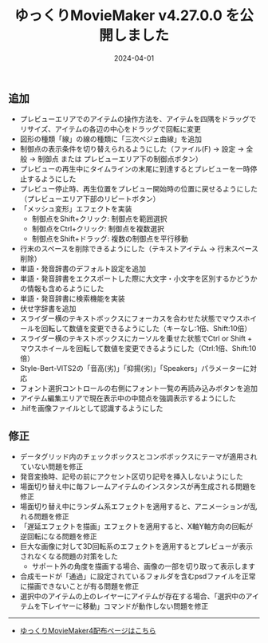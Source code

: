 ﻿---
title: ゆっくりMovieMaker v4.27.0.0 を公開しました
date: 2024-04-01
tags: [YMM4,お知らせ]
---
## 追加
- プレビューエリアでのアイテムの操作方法を、アイテムを四隅をドラッグでリサイズ、アイテムの各辺の中心をドラッグで回転に変更
- 図形の種類「線」の線の種類に「三次ベジェ曲線」を追加
- 制御点の表示条件を切り替えられるようにした（ファイル(F) → 設定 → 全般 → 制御点 または プレビューエリア下の制御点ボタン）
- プレビューの再生中にタイムラインの末尾に到達するとプレビューを一時停止するようにした
- プレビュー停止時、再生位置をプレビュー開始時の位置に戻せるようにした（プレビューエリア下部のリピートボタン）
- 「メッシュ変形」エフェクトを実装
  - 制御点をShift+クリック: 制御点を範囲選択
  - 制御点をCtrl+クリック: 制御点を複数選択
  - 制御点をShift+ドラッグ: 複数の制御点を平行移動
- 行末のスペースを削除できるようにした（テキストアイテム → 行末スペース削除）
- 単語・発音辞書のデフォルト設定を追加
- 単語・発音辞書をエクスポートした際に大文字・小文字を区別するかどうかの情報も含めるようにした
- 単語・発音辞書に検索機能を実装
- 伏せ字辞書を追加
- スライダー横のテキストボックスにフォーカスを合わせた状態でマウスホイールを回転して数値を変更できるようにした（キーなし:1倍、Shift:10倍）
- スライダー横のテキストボックスにカーソルを乗せた状態でCtrl or Shift + マウスホイールを回転して数値を変更できるようにした（Ctrl:1倍、Shift:10倍）
- Style-Bert-VITS2の「音高(劣)」「抑揚(劣)」「Speakers」パラメーターに対応
- フォント選択コントロールの右側にフォント一覧の再読み込みボタンを追加
- アイテム編集エリアで現在表示中の中間点を強調表示するようにした
- .hifを画像ファイルとして認識するようにした
## 修正
- データグリッド内のチェックボックスとコンボボックスにテーマが適用されていない問題を修正
- 発音変換時、記号の前にアクセント区切り記号を挿入しないようにした
- 場面切り替え中に毎フレームアイテムのインスタンスが再生成される問題を修正
- 場面切り替え中にランダム系エフェクトを適用すると、アニメーションが乱れる問題を修正
- 「遅延エフェクトを描画」エフェクトを適用すると、X軸Y軸方向の回転が逆回転になる問題を修正
- 巨大な画像に対して3D回転系のエフェクトを適用するとプレビューが表示されなくなる問題の対策をした
  - サポート外の角度を描画する場合、画像の一部を切り取って表示します
- 合成モードが「通過」に設定されているフォルダを含むpsdファイルを正常に描画できないことが有る問題を修正
- 選択中のアイテムの上のレイヤーにアイテムが存在する場合、「選択中のアイテムを下レイヤーに移動」コマンドが動作しない問題を修正

---

- [ゆっくりMovieMaker4配布ページはこちら](../index.md)